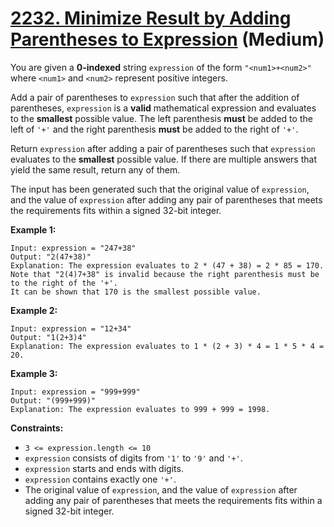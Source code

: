 # [2232. Minimize Result by Adding Parentheses to Expression][link] (Medium)

[link]: https://leetcode.com/problems/minimize-result-by-adding-parentheses-to-expression/

You are given a **0-indexed** string `expression` of the form `"<num1>+<num2>"` where `<num1>` and
`<num2>` represent positive integers.

Add a pair of parentheses to `expression` such that after the addition of parentheses, `expression`
is a **valid** mathematical expression and evaluates to the **smallest** possible value. The left
parenthesis **must** be added to the left of `'+'` and the right parenthesis **must** be added to
the right of `'+'`.

Return `expression` after adding a pair of parentheses such that  `expression` evaluates to the
**smallest** possible value. If there are multiple answers that yield the same result, return any of
them.

The input has been generated such that the original value of `expression`, and the value of
`expression` after adding any pair of parentheses that meets the requirements fits within a signed
32-bit integer.

**Example 1:**

```
Input: expression = "247+38"
Output: "2(47+38)"
Explanation: The expression evaluates to 2 * (47 + 38) = 2 * 85 = 170.
Note that "2(4)7+38" is invalid because the right parenthesis must be to the right of the '+'.
It can be shown that 170 is the smallest possible value.
```

**Example 2:**

```
Input: expression = "12+34"
Output: "1(2+3)4"
Explanation: The expression evaluates to 1 * (2 + 3) * 4 = 1 * 5 * 4 = 20.
```

**Example 3:**

```
Input: expression = "999+999"
Output: "(999+999)"
Explanation: The expression evaluates to 999 + 999 = 1998.
```

**Constraints:**

- `3 <= expression.length <= 10`
- `expression` consists of digits from `'1'` to `'9'` and `'+'`.
- `expression` starts and ends with digits.
- `expression` contains exactly one `'+'`.
- The original value of `expression`, and the value of `expression` after adding any pair of
parentheses that meets the requirements fits within a signed 32-bit integer.

